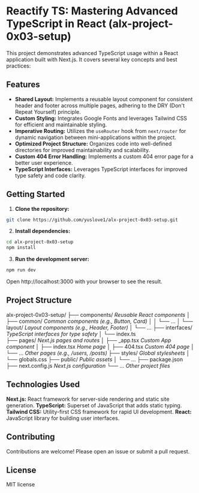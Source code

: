 # Reactify TS: Mastering Advanced TypeScript in React (alx-project-0x03-setup)

This project demonstrates advanced TypeScript usage within a React application built with Next.js.  It covers several key concepts and best practices:

## Features

* **Shared Layout:** Implements a reusable layout component for consistent header and footer across multiple pages, adhering to the DRY (Don't Repeat Yourself) principle.
* **Custom Styling:** Integrates Google Fonts and leverages Tailwind CSS for efficient and maintainable styling.
* **Imperative Routing:** Utilizes the `useRouter` hook from `next/router` for dynamic navigation between mini-applications within the project.
* **Optimized Project Structure:** Organizes code into well-defined directories for improved maintainability and scalability.
* **Custom 404 Error Handling:** Implements a custom 404 error page for a better user experience.
* **TypeScript Interfaces:**  Leverages TypeScript interfaces for improved type safety and code clarity.

## Getting Started

1. **Clone the repository:**
```bash
git clone https://github.com/yuslove1/alx-project-0x03-setup.git
```
2. **Install dependencies:**
```bash
cd alx-project-0x03-setup
npm install
```
3. **Run the development server:**
```bash
npm run dev
```
Open http://localhost:3000 with your browser to see the result.

## Project Structure

alx-project-0x03-setup/
├── components/          *Reusable React components*
│   ├── common/         *Common components (e.g., Button, Card)*
│   │   └── ...
│   └── layout/         *Layout components (e.g., Header, Footer)*
│       └── ...
├── interfaces/          *TypeScript interfaces for type safety*
│   └── index.ts       
├── pages/              *Next.js pages and routes*
│   ├── _app.tsx        *Custom App component*
│   ├── index.tsx       *Home page*
│   ├── 404.tsx        *Custom 404 page*
│   └── ...            *Other pages (e.g., /users, /posts)*
├── styles/             *Global stylesheets*
│   └── globals.css
├── public/              *Public assets*
│   └── ...
├── package.json
├── next.config.js      *Next.js configuration*
└── ...                 *Other project files*


## Technologies Used
**Next.js:** React framework for server-side rendering and static site generation.
**TypeScript:** Superset of JavaScript that adds static typing.
**Tailwind CSS:** Utility-first CSS framework for rapid UI development.
**React:** JavaScript library for building user interfaces.

## Contributing
Contributions are welcome! Please open an issue or submit a pull request.

## License
MIT license